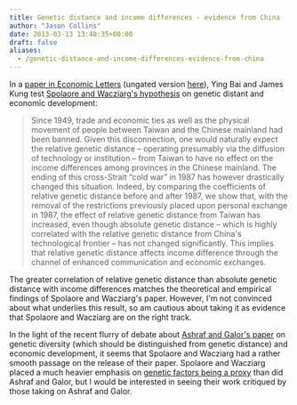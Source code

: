 ```yaml
---
title: Genetic distance and income differences - evidence from China
author: "Jason Collins"
date: 2013-03-13 13:40:35+00:00
draft: false
aliases:
  - /genetic-distance-and-income-differences-evidence-from-china
---
```


In a [paper in Economic Letters](https://doi.org/10.1016/j.econlet.2010.11.027) (ungated version [here](http://ihome.ust.hk/~sojk/Kung_files/Genetic%20distance%20and%20income%20difference.pdf)), Ying Bai and James Kung test [Spolaore and Wacziarg's hypothesis](https://www.jasoncollins.blog/genetic-distance-and-economic-development/) on genetic distant and economic development:


<blockquote>Since 1949, trade and economic ties as well as the physical movement of people between Taiwan and the Chinese mainland had been banned. Given this disconnection, one would naturally expect the relative genetic distance – operating presumably via the diffusion of technology or institution – from Taiwan to have no effect on the income differences among provinces in the Chinese mainland. The ending of this cross-Strait “cold war” in 1987 has however drastically changed this situation. Indeed, by comparing the coefficients of relative genetic distance before and after 1987, we show that, with the removal of the restrictions previously placed upon personal exchange in 1987, the effect of relative genetic distance from Taiwan has increased, even though absolute genetic distance – which is highly correlated with the relative genetic distance from China's technological frontier – has not changed significantly. This implies that relative genetic distance affects income difference through the channel of enhanced communication and economic exchanges.</blockquote>


The greater correlation of relative genetic distance than absolute genetic distance with income differences matches the theoretical and empirical findings of Spolaore and Wacziarg's paper. However, I'm not convinced about what underlies this result, so am cautious about taking it as evidence that Spolaore and Wacziarg are on the right track.

In the light of the recent flurry of debate about [Ashraf and Galor's paper](https://www.jasoncollins.blog/the-out-of-africa-hypothesis-human-genetic-diversity-and-comparative-economic-development/) on genetic diversity (which should be distinguished from genetic distance) and economic development, it seems that Spolaore and Wacziarg had a rather smooth passage on the release of their paper. Spolaore and Wacziarg placed a much heavier emphasis on [genetic factors being a proxy](https://www.jasoncollins.blog/is-genetic-diversity-a-proxy-for-phenotypic-diversity/) than did Ashraf and Galor, but I would be interested in seeing their work critiqued by those taking on Ashraf and Galor.
